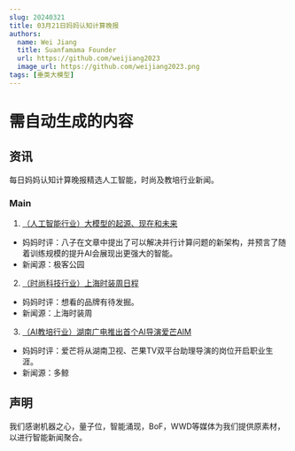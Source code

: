 ```yaml
---
slug: 20240321
title: 03月21日妈妈认知计算晚报
authors:
  name: Wei Jiang
  title: Suanfamama Founder
  url: https://github.com/weijiang2023
  image_url: https://github.com/weijiang2023.png
tags: [垂类大模型]
---
```


# 需自动生成的内容
## 资讯
每日妈妈认知计算晚报精选人工智能，时尚及教培行业新闻。

### Main

1. [（人工智能行业）大模型的起源、现在和未来](https://mp.weixin.qq.com/s/RZtjor1qRjwjI72oDriSrQ)
* 妈妈时评：八子在文章中提出了可以解决并行计算问题的新架构，并预言了随着训练规模的提升AI会展现出更强大的智能。
* 新闻源：极客公园

2. [（时尚科技行业）上海时装周日程](https://www.shanghaifashionweek.com/page/shfw/schedule)
* 妈妈时评：想看的品牌有待发掘。
* 新闻源：上海时装周

3. [（AI教培行业）湖南广电推出首个AI导演爱芒AIM](https://mp.weixin.qq.com/s/hZY8kDje6g5qnIdegT5zIQ)
* 妈妈时评：爱芒将从湖南卫视、芒果TV双平台助理导演的岗位开启职业生涯。
* 新闻源：多鲸

## 声明

我们感谢机器之心，量子位，智能涌现，BoF，WWD等媒体为我们提供原素材，以进行智能新闻聚合。